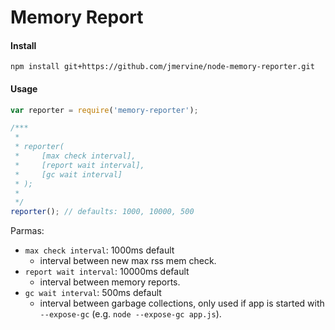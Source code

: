 # Memory Report

#### Install

```
npm install git+https://github.com/jmervine/node-memory-reporter.git
```

#### Usage

``` javascript
var reporter = require('memory-reporter');

/***
 *
 * reporter(
 *     [max check interval],
 *     [report wait interval],
 *     [gc wait interval]
 * );
 *
 */
reporter(); // defaults: 1000, 10000, 500
```

Parmas:

* `max check interval`: 1000ms default
  * interval between new max rss mem check.
* `report wait interval`: 10000ms default
  * interval between memory reports.
* `gc wait interval`: 500ms default
  * interval between garbage collections, only used if app is started with 
    `--expose-gc` (e.g. `node --expose-gc app.js`).
  

